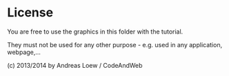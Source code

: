 # License

You are free to use the graphics in this folder with the tutorial.

They must not be used for any other purpose - e.g. used in any application, webpage,...

(c) 2013/2014 by Andreas Loew / CodeAndWeb
